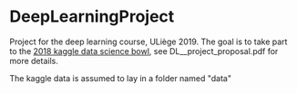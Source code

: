 # DeepLearningProject
Project for the deep learning course, ULiège 2019. The goal is to take part to the [2018 kaggle data science bowl](https://www.kaggle.com/c/data-science-bowl-2018/data), see DL__project_proposal.pdf for more details.

The kaggle data is assumed to lay in a folder named "data"